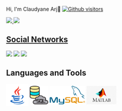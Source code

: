 

Hi, I'm Claudyane Arj👋
[![Github visitors](https://visitor-badge.glitch.me/badge?page_id=claudyane/claudyane.visitor-badge)](https://github.com/claudyane/claudyane)


<div>
  <a href="https://github.com/claudyane">
  <img height="180em" src="https://github-readme-stats.vercel.app/api?username=claudyane&show_icons=true&theme=gotham&include_all_commits=true&count_private=true"/>
  <img height="180em" src="https://github-readme-stats.vercel.app/api/top-langs/?username=claudyane&layout=compact&langs_count=7&theme=gotham"/>
 
</div>
  
  
## Social Networks 
 
  <div> 
   <a href="https://www.instagram.com/cldyn.arj/" target="_blank"><img src="https://img.shields.io/badge/Instagram-E4405F?style=for-the-badge&logo=instagram&logoColor=white" target="_blank"></a>
<a href = "mailto:claudy.sa@gmail.com"><img src="https://img.shields.io/badge/Gmail-D14836?style=for-the-badge&logo=gmail&logoColor=white" target="_blank"></a> 

<a href= "https://www.linkedin.com/in/claudyane-arj-18348120/">
  <img src="https://img.shields.io/badge/LinkedIn-0077B5?style=for-the-badge&logo=linkedin&logoColor=white">
</a>
</div> 
  
 ## Languages and Tools  
<div>
  <img height="60em" align="center" src="https://github.com/claudyane/claudyane/blob/main/icons/java.png" /> 
  <img height="50em" align="center" src="https://github.com/claudyane/claudyane/blob/main/icons/sql.png" />
  <img height="50em" align="center" src="https://github.com/claudyane/claudyane/blob/main/icons/mysql.png" />
   <img height="50em" align="center" src="https://github.com/claudyane/claudyane/blob/main/icons/matlab.jpg" />
  
</div>

